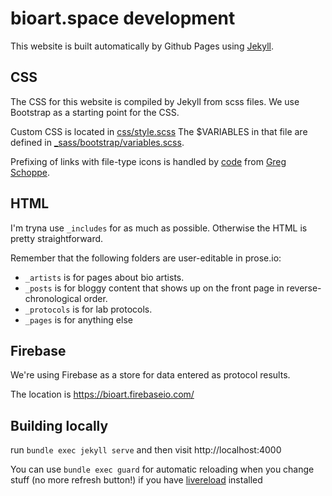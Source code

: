# bioart.space development

This website is built automatically by Github Pages using [Jekyll](http://jekyllrb.com/).

## CSS

The CSS for this website is compiled by Jekyll from scss files. We use Bootstrap as a starting point for the CSS.

Custom CSS is located in [css/style.scss](https://github.com/bioart/bioart.space/blob/gh-pages/css/style.scss) The $VARIABLES in that file are defined in [_sass/bootstrap/variables.scss](https://github.com/bioart/bioart.space/blob/gh-pages/_sass/bootstrap/_variables.scss).

Prefixing of links with file-type icons is handled by [code](https://github.com/bioart/bioart.space/blob/gh-pages/_sass/_filetype.scss) from [Greg Schoppe](http://gschoppe.com).

## HTML

I'm tryna use `_includes` for as much as possible. Otherwise the HTML is pretty straightforward.

Remember that the following folders are user-editable in prose.io:

*   `_artists` is for pages about bio artists.
*   `_posts` is for bloggy content that shows up on the front page in reverse-chronological order.
*   `_protocols` is for lab protocols.
*   `_pages` is for anything else

## Firebase

We're using Firebase as a store for data entered as protocol results.

The location is https://bioart.firebaseio.com/

## Building locally

run `bundle exec jekyll serve` and then visit http://localhost:4000

You can use `bundle exec guard` for automatic reloading when you change stuff (no more refresh button!) if you have [livereload](https://chrome.google.com/webstore/detail/livereload/jnihajbhpnppcggbcgedagnkighmdlei) installed
